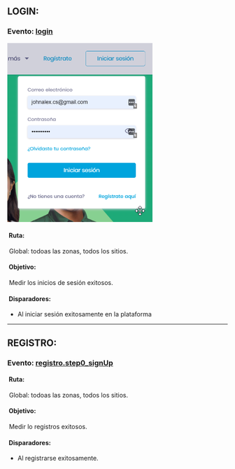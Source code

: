 ## LOGIN:

### Evento: [login](/03-%20Registro%20y%20Login/event%20login.js)
![](/03-%20Registro%20y%20Login/images/login.png)
####  Ruta:
 Global: todoas las zonas, todos los sitios.

####  Objetivo: 
 Medir los inicios de sesión exitosos.

####  Disparadores: 
  *  Al iniciar sesión exitosamente en la plataforma

****************************************************************
## REGISTRO:
### Evento: [registro.step0_signUp](/03-%20Registro%20y%20Login/event%20registro.step0_signUp.js)
####  Ruta:
 Global: todoas las zonas, todos los sitios.

####  Objetivo: 
 Medir lo registros exitosos.

####  Disparadores: 
  * Al registrarse exitosamente.